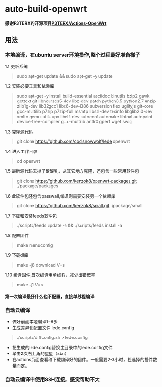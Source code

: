 # auto-build-openwrt
#### 感谢P3TERX的开源项目[P3TERX/Actions-OpenWrt](https://github.com/P3TERX/Actions-OpenWrt)

## 用法
###  本地编译，在ubuntu server环境操作,整个过程最好准备梯子
1.1 更新系统 
  > sudo apt-get update && sudo apt-get -y update 
  
1.2 安装必要工具和依赖库
  > sudo apt-get -y install build-essential asciidoc binutils bzip2 gawk gettext git libncurses5-dev libz-dev patch python3.5 python2.7 unzip zlib1g-dev lib32gcc1 libc6-dev-i386 subversion flex uglifyjs git-core gcc-multilib p7zip p7zip-full msmtp libssl-dev texinfo libglib2.0-dev xmlto qemu-utils upx libelf-dev autoconf automake libtool autopoint device-tree-compiler g++-multilib antlr3 gperf wget swig
  
1.3 克隆源代码
  > git clone https://github.com/coolsnowwolf/lede openwrt
  
1.4 进入工作目录
  > cd openwrt
  
1.5 最新源代码去掉了酸酸乳，从其它地方克隆，还包含一些常用软件包
  > git clone https://github.com/kenzok8/openwrt-packages.git ./package/packages
  
1.6 此软件包还包含passwall,编译则需要安装另一个依赖库
  > git clone https://github.com/kenzok8/small.git ./package/small
  
1.7 下载和安装feeds软件包
  > ./scripts/feeds update -a &&   ./scripts/feeds install -a
  
1.8 配置固件
  > make menuconfig
  
1.9 下载dl库
  > make -j8 download V=s
  
1.10 编译固件,首次编译用单线程，减少出错概率
  > make -j1 V=s 
  
#### 第一次编译最好什么也不配置，直接单线程编译

### 自动云编译
- 做好前面本地编译1~8步
- 生成差异化配置文件 lede.config
> ./scripts/diffconfig.sh > lede.config
- 把生成的lede.config替换主目录中的lede.config文件
- 单击2次右上角的星星（star）
- 在actions页面查看和下载编译好的固件。一般需要2-3小时，视选择的插件数量而定。
  
### 自动云编译中使用SSH连接，感觉帮助不大
